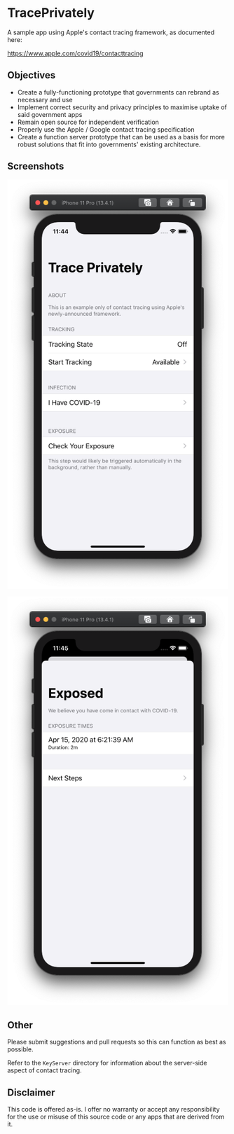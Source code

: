 # TracePrivately
A sample app using Apple's contact tracing framework, as documented here:

https://www.apple.com/covid19/contacttracing

## Objectives

* Create a fully-functioning prototype that governments can rebrand as necessary and use
* Implement correct security and privacy principles to maximise uptake of said government apps
* Remain open source for independent verification
* Properly use the Apple / Google contact tracing specification
* Create a function server prototype that can be used as a basis for more robust solutions that fit into governments' existing architecture.

## Screenshots

![Main Window](https://github.com/CrunchyBagel/TracePrivately/blob/master/screenshots/trace-main.png?raw=true)

![Exposed Window](https://github.com/CrunchyBagel/TracePrivately/blob/master/screenshots/trace-exposed.png?raw=true)

## Other

Please submit suggestions and pull requests so this can function as best as possible.

Refer to the `KeyServer` directory for information about the server-side aspect of contact tracing.

## Disclaimer

This code is offered as-is. I offer no warranty or accept any responsibility for the use or misuse of this source code or any apps that are derived from it.
